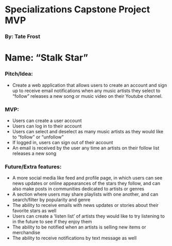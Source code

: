 <h1>Specializations Capstone Project MVP</h1>

### By: Tate Frost

## <h1>Name: “Stalk Star”</h1>

### Pitch/Idea: 
* Create a web application that allows users to create an account and sign up to receive email notifications when any music artists they select to “follow” releases a new song or music video on their Youtube channel. 

### MVP: 
* Users can create a user account 
* Users can log in to their account 
* Users can select and deselect as many music artists as they would like to “follow” or “unfollow” 
* If logged in, users can sign out of their account 
* An email is received by the user any time an artists on their follow list releases a new song

### Future/Extra features:
* A more social media like feed and profile page, in which users can see news updates or online appearances of the stars they follow, and can also make posts in communities dedicated to artists or genres 
* A section where users may share playlists with one another, and can search/filter by popularity and genre
* The ability to receive emails with news updates or stories about their favorite stars as well
* Users can create a ‘listen list’ of artists they would like to try listening to in the future to see if they enjoy them 
* The ability to be notified when an artists is selling new items or merchandise 
* The ability to receive notifications by text message as well
